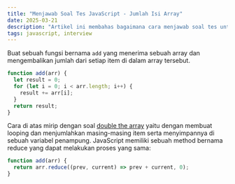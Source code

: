 ```yaml
---
title: "Menjawab Soal Tes JavaScript - Jumlah Isi Array"
date: 2025-03-21
description: "Artikel ini membahas bagaimana cara menjawab soal tes untuk menjumlahkan isi dari suatu array."
tags: javascript, interview
---
```


Buat sebuah fungsi bernama `add` yang menerima sebuah array dan mengembalikan jumlah dari setiap item di dalam array tersebut. 

```js
function add(arr) {
  let result = 0;
  for (let i = 0; i < arr.length; i++) {
    result += arr[i];
  }
  return result;
}
```

Cara di atas mirip dengan soal [double the array](/_posts/menjawab-soal-tes-javascript-double-the-array) yaitu dengan membuat looping dan menjumlahkan masing-masing item serta menyimpannya di sebuah variabel penampung. JavaScript memiliki sebuah method bernama reduce yang dapat melakukan proses yang sama:

```js
function add(arr) {
  return arr.reduce((prev, current) => prev + current, 0);
}
```